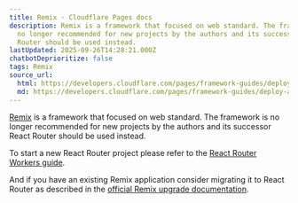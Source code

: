 ```yaml
---
title: Remix · Cloudflare Pages docs
description: Remix is a framework that focused on web standard. The framework is
  no longer recommended for new projects by the authors and its successor React
  Router should be used instead.
lastUpdated: 2025-09-26T14:28:21.000Z
chatbotDeprioritize: false
tags: Remix
source_url:
  html: https://developers.cloudflare.com/pages/framework-guides/deploy-a-remix-site/
  md: https://developers.cloudflare.com/pages/framework-guides/deploy-a-remix-site/index.md
---
```


[Remix](https://remix.run/) is a framework that focused on web standard. The framework is no longer recommended for new projects by the authors and its successor React Router should be used instead.

To start a new React Router project please refer to the [React Router Workers guide](https://developers.cloudflare.com/workers/framework-guides/web-apps/react-router).

And if you have an existing Remix application consider migrating it to React Router as described in the [official Remix upgrade documentation](https://reactrouter.com/upgrading/remix).
